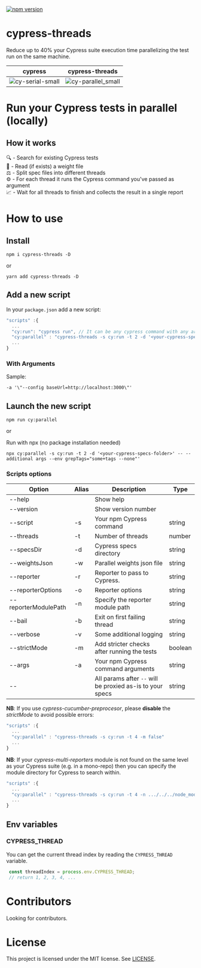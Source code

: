 [![npm version](https://badge.fury.io/js/cypress-threads.svg)](https://badge.fury.io/js/cypress-threads)

# cypress-threads

Reduce up to 40% your Cypress suite execution time parallelizing the test run on the same machine.

|                                                          cypress                                                          |                                                      cypress-threads                                                       |
| :-----------------------------------------------------------------------------------------------------------------------: | :-------------------------------------------------------------------------------------------------------------------------: |
| ![cy-serial-small](https://user-images.githubusercontent.com/38537547/114301114-92600a80-9ac3-11eb-9166-e95ae9cd5178.gif) | ![cy-parallel_small](https://user-images.githubusercontent.com/38537547/114301127-9db33600-9ac3-11eb-9bfc-c2096023bba7.gif) |

# Run your Cypress tests in parallel (locally)

## How it works

🔍 - Search for existing Cypress tests\
📄 - Read (if exists) a weight file\
⚖️ - Split spec files into different threads\
⚙️ - For each thread it runs the Cypress command you've passed as argument\
📈 - Wait for all threads to finish and collects the result in a single report

# How to use

## Install

```
npm i cypress-threads -D
```

or

```
yarn add cypress-threads -D
```

## Add a new script

In your `package.json` add a new script:

```typescript
"scripts" :{
  ...
  "cy:run": "cypress run", // It can be any cypress command with any argument
  "cy:parallel" : "cypress-threads -s cy:run -t 2 -d '<your-cypress-specs-folder>' -a '\"<your-cypress-cmd-args>\"'"
  ...
}
```

### With Arguments

Sample:

```
-a '\"--config baseUrl=http://localhost:3000\"'
```

## Launch the new script

```
npm run cy:parallel
```

or

Run with npx (no package installation needed)

```
npx cy:parallel -s cy:run -t 2 -d '<your-cypress-specs-folder>' -- --additional args --env grepTags="some+tags --none"'
```

### Scripts options

| Option               | Alias | Description                                               | Type    |
| -------------------- | ----- | --------------------------------------------------------- | ------- |
| --help               |       | Show help                                                 |         |
| --version            |       | Show version number                                       |         |
| --script             | -s    | Your npm Cypress command                                  | string  |
| --threads            | -t    | Number of threads                                         | number  |
| --specsDir           | -d    | Cypress specs directory                                   | string  |
| --weightsJson        | -w    | Parallel weights json file                                | string  |
| --reporter           | -r    | Reporter to pass to Cypress.                              | string  |
| --reporterOptions    | -o    | Reporter options                                          | string  |
| --reporterModulePath | -n    | Specify the reporter module path                          | string  |
| --bail               | -b    | Exit on first failing thread                              | string  |
| --verbose            | -v    | Some additional logging                                   | string  |
| --strictMode         | -m    | Add stricter checks after running the tests               | boolean |
| --args               | -a    | Your npm Cypress command arguments                        | string  |
| --                   |       | All params after `--` will be proxied as-is to your specs | string  |

**NB**: If you use *cypress-cucumber-preprocesor*, please **disable** the *strictMode* to avoid possible errors:

```typescript
"scripts" :{
  ...
  "cy:parallel" : "cypress-threads -s cy:run -t 4 -m false"
  ...
}
```

**NB**: If your *cypress-multi-reporters* module is not found on the same level as your Cypress suite (e.g. in a mono-repo) then you can specify the module directory for Cypress to search within.

```typescript
"scripts" :{
  ...
  "cy:parallel" : "cypress-threads -s cy:run -t 4 -n .../../../node_modules/cypress-multi-reporters"
  ...
}
```

## Env variables

### CYPRESS_THREAD

You can get the current thread index by reading the `CYPRESS_THREAD` variable.

```javascript
 const threadIndex = process.env.CYPRESS_THREAD;
 // return 1, 2, 3, 4, ...
```

# Contributors

Looking for contributors.

# License

This project is licensed under the MIT license. See [LICENSE](LICENSE).
